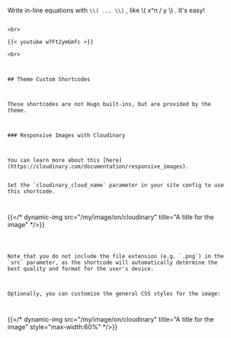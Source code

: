 
Write in-line equations with `\\( ... \\)` , like \\( x^n / y \\) . It's easy!
```

<br>

{{< youtube w7Ft2ymGmfc >}}

<br>



## Theme Custom Shortcodes



These shortcodes are not Hugo built-ins, but are provided by the theme.



### Responsive Images with Cloudinary



You can learn more about this [here](https://cloudinary.com/documentation/responsive_images).


Set the `cloudinary_cloud_name` parameter in your site config to use this shortcode.



```

{{</* dynamic-img src="/my/image/on/cloudinary" title="A title for the image" */>}}

```



Note that you do not include the file extension (e.g. `.png`) in the `src` parameter, as the shortcode will automatically determine the best quality and format for the user's device.



Optionally, you can customize the general CSS styles for the image:



```

{{</* dynamic-img src="/my/image/on/cloudinary" title="A title for the image" style="max-width:60%" */>}}

```